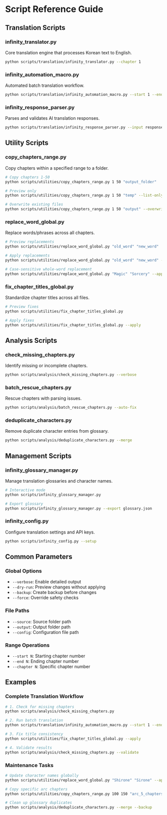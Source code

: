 # Script Reference Guide

## Translation Scripts

### infinity_translator.py
Core translation engine that processes Korean text to English.
```bash
python scripts/translation/infinity_translator.py --chapter 1
```

### infinity_automation_macro.py
Automated batch translation workflow.
```bash
python scripts/translation/infinity_automation_macro.py --start 1 --end 10
```

### infinity_response_parser.py
Parses and validates AI translation responses.
```bash
python scripts/translation/infinity_response_parser.py --input responses/
```

## Utility Scripts

### copy_chapters_range.py
Copy chapters within a specified range to a folder.
```bash
# Copy chapters 1-50
python scripts/utilities/copy_chapters_range.py 1 50 "output_folder"

# Preview only
python scripts/utilities/copy_chapters_range.py 1 50 "temp" --list-only

# Overwrite existing files
python scripts/utilities/copy_chapters_range.py 1 50 "output" --overwrite
```

### replace_word_global.py
Replace words/phrases across all chapters.
```bash
# Preview replacements
python scripts/utilities/replace_word_global.py "old_word" "new_word"

# Apply replacements
python scripts/utilities/replace_word_global.py "old_word" "new_word" --apply

# Case-sensitive whole-word replacement
python scripts/utilities/replace_word_global.py "Magic" "Sorcery" --apply --case-sensitive --whole-word
```

### fix_chapter_titles_global.py
Standardize chapter titles across all files.
```bash
# Preview fixes
python scripts/utilities/fix_chapter_titles_global.py

# Apply fixes
python scripts/utilities/fix_chapter_titles_global.py --apply
```

## Analysis Scripts

### check_missing_chapters.py
Identify missing or incomplete chapters.
```bash
python scripts/analysis/check_missing_chapters.py --verbose
```

### batch_rescue_chapters.py
Rescue chapters with parsing issues.
```bash
python scripts/analysis/batch_rescue_chapters.py --auto-fix
```

### deduplicate_characters.py
Remove duplicate character entries from glossary.
```bash
python scripts/analysis/deduplicate_characters.py --merge
```

## Management Scripts

### infinity_glossary_manager.py
Manage translation glossaries and character names.
```bash
# Interactive mode
python scripts/infinity_glossary_manager.py

# Export glossary
python scripts/infinity_glossary_manager.py --export glossary.json
```

### infinity_config.py
Configure translation settings and API keys.
```bash
python scripts/infinity_config.py --setup
```

## Common Parameters

### Global Options
- `--verbose`: Enable detailed output
- `--dry-run`: Preview changes without applying
- `--backup`: Create backup before changes
- `--force`: Override safety checks

### File Paths
- `--source`: Source folder path
- `--output`: Output folder path  
- `--config`: Configuration file path

### Range Operations
- `--start N`: Starting chapter number
- `--end N`: Ending chapter number
- `--chapter N`: Specific chapter number

## Examples

### Complete Translation Workflow
```bash
# 1. Check for missing chapters
python scripts/analysis/check_missing_chapters.py

# 2. Run batch translation
python scripts/translation/infinity_automation_macro.py --start 1 --end 100

# 3. Fix title consistency
python scripts/utilities/fix_chapter_titles_global.py --apply

# 4. Validate results
python scripts/analysis/check_missing_chapters.py --validate
```

### Maintenance Tasks
```bash
# Update character names globally
python scripts/utilities/replace_word_global.py "Shirone" "Sirone" --apply --whole-word

# Copy specific arc chapters
python scripts/utilities/copy_chapters_range.py 100 150 "arc_5_chapters"

# Clean up glossary duplicates
python scripts/analysis/deduplicate_characters.py --merge --backup
```